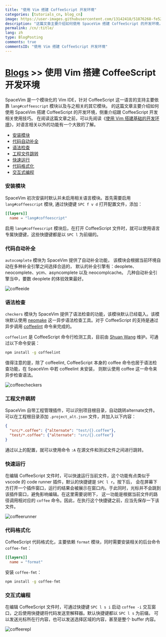 ```yaml
---
title: "使用 Vim 搭建 CoffeeScript 开发环境"
categories: [tutorials_cn, blog_cn]
image: https://user-images.githubusercontent.com/13142418/51876268-fe526e80-23a2-11e9-8964-01fd62392a1f.png
description: "这篇文章主要介绍如何使用 SpaceVim 搭建 CoffeeScript 的开发环境，简介 lang#coffeescript 模块所支持的功能特性以及使用技巧"
permalink: /cn/:title/
lang: zh
type: BlogPosting
comments: true
commentsID: "使用 Vim 搭建 CoffeeScript 开发环境"
---
```


# [Blogs](../blog/) >> 使用 Vim 搭建 CoffeeScript 开发环境

SpaceVim 是一个模块化的 Vim IDE，针对 CoffeeScript 这一语言的支持主要依靠 `lang#coffeescript` 模块以及与之相关的其它模块。
的这篇文章主要介绍如何使用 SpaceVim 搭建 CoffeeScript 的开发环境，侧重介绍跟 CoffeeScript 开发相关使用技巧。
在阅读这篇文章之前，可以先阅读《[使用 Vim 搭建基础的开发环境](../use-vim-as-ide/)》，对语言相关以外的功能有一个大致的了解。

<!-- vim-markdown-toc GFM -->

- [安装模块](#安装模块)
- [代码自动补全](#代码自动补全)
- [语法检查](#语法检查)
- [工程文件跳转](#工程文件跳转)
- [快速运行](#快速运行)
- [代码格式化](#代码格式化)
- [交互式编程](#交互式编程)

<!-- vim-markdown-toc -->

### 安装模块

SpaceVim 初次安装时默认并未启用相关语言模块。首先需要启用
`lang#coffeescript` 模块, 通过快捷键 `SPC f v d` 打开配置文件，添加：

```toml
[[layers]]
  name = "lang#coffeescript"
```

启用 `lang#coffeescript` 模块后，在打开 CoffeeScript 文件时，就可以使用语言专属快捷键，这些快捷键都是以 `SPC l` 为前缀的。

### 代码自动补全

`autocomplete` 模块为 SpaceVim 提供了自动补全功能，
该模块会根据当前环境自动在多种补全引擎之间选择合适的，
默认的补全引擎有：deoplete、neocomplete、ycm、asyncomplete 以及 neocomplcache。
几种自动补全引擎当中，要数 deoplete 的体验效果最好。

![coffeeide](https://user-images.githubusercontent.com/13142418/51876268-fe526e80-23a2-11e9-8964-01fd62392a1f.png)

### 语法检查

`checkers` 模块为 SpaceVim 提供了语法检查的功能，该模块默认已经载入。该模块默认使用 [neomake](https://github.com/neomake/neomake)
这一异步语法检查工具。对于 CoffeeScript 的支持是通过异步调用 [coffeelint](https://github.com/clutchski/coffeelint) 命令来完成的。

`coffeelint` 是 CoffeeScript 命令行检测工具，目前由 [Shuan Wang](https://github.com/swang) 维护。可通过以下命令安装：

```sh
npm install -g coffeelint
```

值得注意的是，除了 coffeelint, CoffeeScript 本身的 coffee 命令也居于语法检查功能，在 SpaceVim 中若 coffeelint 未安装，
则默认使用 coffee 这一命令来异步检查语法。

![coffeecheckers](https://user-images.githubusercontent.com/13142418/51875890-bb43cb80-23a1-11e9-93b2-037e7120f5f2.png)

### 工程文件跳转

SpaceVim 自带工程管理插件，可以识别项目根目录，自动跳转alternate文件。
可以在工程根目录添加 `.project_alt.json` 文件，并加入以下内容：

```json
{
  "src/*.coffee": {"alternate": "test/{}.coffee"},
  "test/*.coffee": {"alternate": "src/{}.coffee"}
}
```

通过以上的配置，就可以使用命令 `:A` 在源文件和测试文件之间进行跳转。

### 快速运行

在编辑 CoffeeScript 文件时，可以快速运行当前文件，这个功能有点类似于 vscode 的 code runner 插件，默认的快捷键是 `SPC l r`。按下后，
会在屏幕下方打开一个插件窗口，运行的结果会被展示在窗口内。于此同时，光标并不会跳到该插件窗口，避免影响编辑。在这里需要说明下，
这一功能是根据当前文件的路径调用相对应的 `coffee` 命令。因此，在执行这个快捷键之前，应当先保存一下该文件。

![coffeerunner](https://user-images.githubusercontent.com/13142418/51877740-3f00b680-23a8-11e9-91ce-18cf147dbb95.png)

### 代码格式化

CoffeeScript 代码格式化，主要依赖 `format` 模块，同时需要安装相关的后台命令 `coffee-fmt`：

```toml
[[layers]]
  name = "format"
```

安装 `coffee-fmt`：

```sh
npm install -g coffee-fmt
```

### 交互式编程

在编辑 CoffeeScript 文件时，可通过快捷键 `SPC l s i` 启动 `coffee -i` 交互窗口，之后使用快捷键将代码发送至解释器。默认快捷键都以 `SPC l s` 为前缀。
可以发送光标所在行内容，也可以发送选择区域的内容，甚至是整个 buffer 内容。

![coffeerepl](https://user-images.githubusercontent.com/13142418/52127084-08f35900-266c-11e9-9efb-92fe8a014f08.png)
